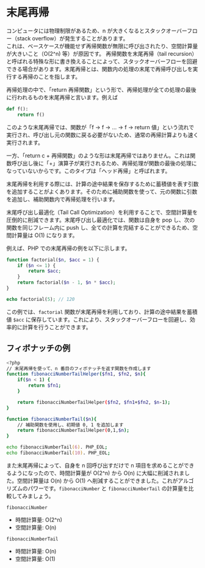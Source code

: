 # 末尾再帰

コンピュータには物理制限があるため、n が大きくなるとスタックオーバーフロー（stack overflow）が発生することがあります。  
これは、ベースケースが機能せず再帰関数が無限に呼び出されたり、空間計算量が大きいこと（O(2^n) 等）が原因です。
再帰関数を末尾再帰（tail recursion）と呼ばれる特殊な形に書き換えることによって、スタックオーバーフローを回避できる場合があります。末尾再帰とは、関数内の処理の末尾で再帰呼び出しを実行する再帰のことを指します。

再帰処理の中で、「return 再帰関数」という形で、再帰処理が全ての処理の最後に行われるものを末尾再帰と言います。例えば

```python
def f():
    return f()
```

このような末尾再帰では、関数が「f -> f -> ... -> f -> return 値」という流れで実行され、呼び出し元の関数に戻る必要がないため、通常の再帰計算よりも速く実行されます。

一方、「return c + 再帰関数」のような形は末尾再帰ではありません。これは関数呼び出し後に「+」演算子が実行されるため、再帰処理が関数の最後の処理になっていないからです。このタイプは「ヘッド再帰」と呼ばれます。

末尾再帰を利用する際には、計算の途中結果を保存するために蓄積値を表す引数を追加することがよくあります。そのために補助関数を使って、元の関数に引数を追加し、補助関数内で再帰処理を行います。

末尾呼び出し最適化（Tail Call Optimization）を利用することで、空間計算量を圧倒的に削減できます。末尾呼び出し最適化では、関数は自身を pop し、次の関数を同じフレーム内に push し、全ての計算を完結することができるため、空間計算量は O(1) になります。

例えば、PHP での末尾再帰の例を以下に示します。

```php
function factorial($n, $acc = 1) {
    if ($n <= 1) {
        return $acc;
    }
    return factorial($n - 1, $n * $acc);
}

echo factorial(5); // 120
```

この例では、`factorial` 関数が末尾再帰を利用しており、計算の途中結果を蓄積値 `$acc` に保存しています。これにより、スタックオーバーフローを回避し、効率的に計算を行うことができます。

## フィボナッチの例

```zsh
<?php
// 末尾再帰を使って、n 番目のフィボナッチを返す関数を作成します
function fibonacciNumberTailHelper($fn1, $fn2, $n){
    if($n < 1) {
        return $fn1;
    }

    return fibonacciNumberTailHelper($fn2, $fn1+$fn2, $n-1);
}

function fibonacciNumberTail($n){
    // 補助関数を使用し、初期値 0, 1 を追加します
    return fibonacciNumberTailHelper(0,1,$n);
}

echo fibonacciNumberTail(6). PHP_EOL;
echo fibonacciNumberTail(10). PHP_EOL;
```

また末尾再帰によって、自身を n 回呼び出すだけで n 項目を求めることができるようになったので、時間計算量が O(2^n) から O(n) に大幅に削減されました。空間計算量は O(n) から O(1) へ削減することができました。これがアルゴリズムのパワーです。`fibonacciNumber` と `fibonacciNumberTail` の計算量を比較してみましょう。

`fibonacciNumber`

-   時間計算量: O(2^n)
-   空間計算量: O(n)

`fibonacciNumberTail`

-   時間計算量: O(n)
-   空間計算量: O(1)
